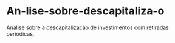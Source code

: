 # An-lise-sobre-descapitaliza-o
Análise sobre a descapitalização de investimentos com retiradas periódicas,
